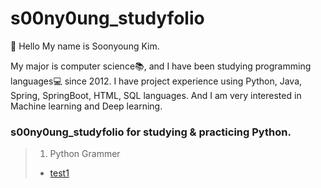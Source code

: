 # s00ny0ung_studyfolio
👋 Hello My name is Soonyoung Kim.

My major is computer science📚, and I have been studying programming languages💻 since 2012. I have project experience using Python, Java, Spring, SpringBoot, HTML, SQL languages. And I am very interested in Machine learning and Deep learning.

### s00ny0ung_studyfolio for studying & practicing Python.

> 1. Python Grammer
>  - [test1](4.2_knn_농구선수_포지션_예측_실습.html)
